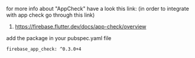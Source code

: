 for more info about "AppCheck" have a look this link:
(in order to integrate with app check go through this link)

1. https://firebase.flutter.dev/docs/app-check/overview

add the package in your pubspec.yaml file

    firebase_app_check: ^0.3.0+4




